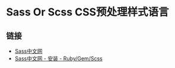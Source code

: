 ﻿# Sass Or Scss CSS预处理样式语言

## 链接

* [Sass中文网](https://www.sass.hk/)
* [Sass中文网 - 安装 - Ruby/Gem/Scss](https://www.sass.hk/install/)
